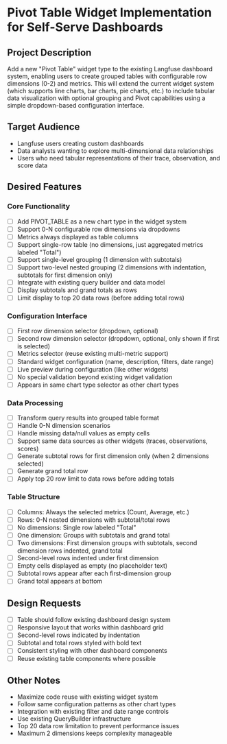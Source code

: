 # Pivot Table Widget Implementation for Self-Serve Dashboards

## Project Description

Add a new "Pivot Table" widget type to the existing Langfuse dashboard system, enabling users to create grouped tables with configurable row dimensions (0-2) and metrics. This will extend the current widget system (which supports line charts, bar charts, pie charts, etc.) to include tabular data visualization with optional grouping and Pivot capabilities using a simple dropdown-based configuration interface.

## Target Audience

- Langfuse users creating custom dashboards
- Data analysts wanting to explore multi-dimensional data relationships
- Users who need tabular representations of their trace, observation, and score data

## Desired Features

### Core Functionality

- [ ] Add PIVOT_TABLE as a new chart type in the widget system
- [ ] Support 0-N configurable row dimensions via dropdowns
- [ ] Metrics always displayed as table columns
- [ ] Support single-row table (no dimensions, just aggregated metrics labeled "Total")
- [ ] Support single-level grouping (1 dimension with subtotals)
- [ ] Support two-level nested grouping (2 dimensions with indentation, subtotals for first dimension only)
- [ ] Integrate with existing query builder and data model
- [ ] Display subtotals and grand totals as rows
- [ ] Limit display to top 20 data rows (before adding total rows)

### Configuration Interface

- [ ] First row dimension selector (dropdown, optional)
- [ ] Second row dimension selector (dropdown, optional, only shown if first is selected)
- [ ] Metrics selector (reuse existing multi-metric support)
- [ ] Standard widget configuration (name, description, filters, date range)
- [ ] Live preview during configuration (like other widgets)
- [ ] No special validation beyond existing widget validation
- [ ] Appears in same chart type selector as other chart types

### Data Processing

- [ ] Transform query results into grouped table format
- [ ] Handle 0-N dimension scenarios
- [ ] Handle missing data/null values as empty cells
- [ ] Support same data sources as other widgets (traces, observations, scores)
- [ ] Generate subtotal rows for first dimension only (when 2 dimensions selected)
- [ ] Generate grand total row
- [ ] Apply top 20 row limit to data rows before adding totals

### Table Structure

- [ ] Columns: Always the selected metrics (Count, Average, etc.)
- [ ] Rows: 0-N nested dimensions with subtotal/total rows
- [ ] No dimensions: Single row labeled "Total"
- [ ] One dimension: Groups with subtotals and grand total
- [ ] Two dimensions: First dimension groups with subtotals, second dimension rows indented, grand total
- [ ] Second-level rows indented under first dimension
- [ ] Empty cells displayed as empty (no placeholder text)
- [ ] Subtotal rows appear after each first-dimension group
- [ ] Grand total appears at bottom

## Design Requests

- [ ] Table should follow existing dashboard design system
- [ ] Responsive layout that works within dashboard grid
- [ ] Second-level rows indicated by indentation
- [ ] Subtotal and total rows styled with bold text
- [ ] Consistent styling with other dashboard components
- [ ] Reuse existing table components where possible

## Other Notes

- Maximize code reuse with existing widget system
- Follow same configuration patterns as other chart types
- Integration with existing filter and date range controls
- Use existing QueryBuilder infrastructure
- Top 20 data row limitation to prevent performance issues
- Maximum 2 dimensions keeps complexity manageable

